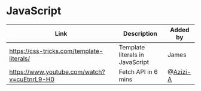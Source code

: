 # JavaScript

| Link | Description | Added by |
| ---- | ----------- | -------- |
|https://css-tricks.com/template-literals/|Template literals in JavaScript|James|
|https://www.youtube.com/watch?v=cuEtnrL9-H0 | Fetch API in 6 mins | @[Azizi-A](https://github.com/Azizi-A) |
